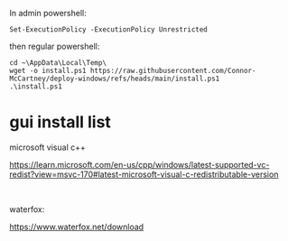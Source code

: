 In admin powershell:

```
Set-ExecutionPolicy -ExecutionPolicy Unrestricted
```

then regular powershell:

```
cd ~\AppData\Local\Temp\
wget -o install.ps1 https://raw.githubusercontent.com/Connor-McCartney/deploy-windows/refs/heads/main/install.ps1
.\install.ps1
```

# gui install list

microsoft visual c++

<https://learn.microsoft.com/en-us/cpp/windows/latest-supported-vc-redist?view=msvc-170#latest-microsoft-visual-c-redistributable-version>

<br>

waterfox:

<https://www.waterfox.net/download>

<br>
